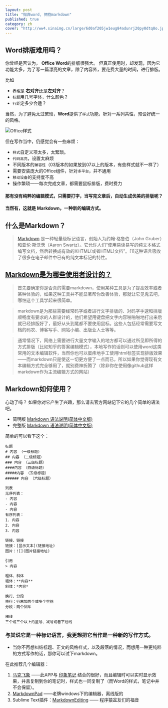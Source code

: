 ```yaml
---
layout: post
title: "抛弃word, 拥抱markdown"
published: true
category: zh
cover: "http://ww4.sinaimg.cn/large/6d0af205jw1eug84adunrj20py0dtq8o.jpg"
---
```


## Word排版难用吗？

你曾经是否认为， **Office Word**的排版很强大。 但真正使用时，却发现，因为它功能太多，为了写一篇漂亮的文章，除了内容外，要花费大量的时间，进行排版。

比如  

- `表格`是 **右对齐**还是**左对齐**？
- `标题`用几号字体，什么颜色？
- `行距`定多少合适？

当然，为了避免太过繁琐，**Word**提供了`样式`功能，针对一系列共性，预设好统一的风格。  

![Office样式](http://www.gcpowertools.com.cn/products/img/screenshots/winforms/winforms_ribbon_showoff.png)

但在写作当中，仍感觉会有一些麻烦：  

- `样式`自定义项太多，太繁琐。
- `代码高亮`，设置太麻烦
- 不同版本的`兼容性`（03版本的如果放到07以上的版本，有些样式就不一样了）
- 需要安装庞大的Office组件，针对`多平台`，并不通用
- `移动设备`的支持度不高
- 操作繁琐——每次完成文章，都需要鼠标排版，费时费力

#### 那有没有纯粹的编辑模式，只需要打字，当写完文章后，自动生成优美的排版呢？

#### 当然有，这就是 **Markdown**，一种新的编辑方式。

## 什么是Markdown？

> [Markdown](http://zh.wikipedia.org/wiki/Markdown) 是一种轻量级标记语言，创始人为约翰·格鲁伯（John Gruber）和亚伦·斯沃茨（Aaron Swartz）。它允许人们“使用易读易写的纯文本格式编写文档，然后转换成有效的XHTML(或者HTML)文档”。[1]这种语言吸收了很多在电子邮件中已有的纯文本标记的特性。

## [Markdown是为哪些使用者设计的？](http://www.zhihu.com/question/20409634)

> 首先要确定你是否真的需要markdown，使用某种工具是为了提高效率或者某种体验的，如果这种工具并不能显著帮你改善体验，那就让它见鬼去吧，哪怕这个工具学起来很简单。

> markdown是为那些需要经常码字或者进行文字排版的、对码字手速和排版顺畅度有要求的人群设计的，他们希望用键盘把文字内容啪啪啪地打出来后就已经排版好了，最好从头到尾都不要使用鼠标。这些人包括经常需要写文档的码农、博客写手、网站小编、出版业人士等等。

> 通常情况下，网络上需要进行大量文字输入的地方都可以通过所见即所得的方式排版（比如知乎的答案编辑模式），本地写作的话则可以使用word这类常用的文本编辑软件，当然你也可以蛋疼地手工使用html标签实现排版效果——而markdown只是使这一切更方便了一点而已，所以如果你觉得现有文本编辑方式完全够用了，就别费神折腾了（除非你在使用像github这样markdown作为主流编辑方式的网站）

## Markdown如何使用？

心动了吗？ 
如果你对它产生了兴趣，那么请去官方网站记下它的几个简单的语法吧。  

- 简明版 [Markdown 语法说明(简体中文版)](http://wowubuntu.com/markdown/basic.html)
- 完整版 [Markdown 语法说明(简体中文版)](http://wowubuntu.com/markdown/index.html)

简单的可以看下这个：  

~~~
标题
# 内容 （一级标题）
## 内容 （二级标题）
### 内容 （三级标题）
####内容 （四级标题）
#####内容 （五级标题）
###### 内容 （六级标题）

列表
无序列表：
- 内容
- 内容
- 内容
有序列表：
1. 内容
2. 内容
3. 内容

链接、链接
链接：[显示文本](链接地址)
图片：![](图片链接地址)

引用
> 内容

粗体、斜体
粗体：**内容**
斜体：*内容*

换行、分段
换行：行末加两个或多个空格
分段：两个回车

横线
三个或三个以上的星号、减号或者下划线
~~~

### 与其说它是一种标记语言，我更想把它当作是一种新的写作方式。 

- 当你不再想纠结标题、正文的风格样式，以及段落的情况，而想用一种更纯粹的方式写作的话，那你可以试下markdown。

在此推荐几个编辑器：  

1. [马克飞象](http://maxiang.info/) ——此APP与 [印象笔记](www.yinxiang.com) 结合的很好，而且编辑时可以实时显示效果，并且复制到你的笔记时，样式也一同复制了（而Word的样式，笔记中并不会保留）。
2. [MarkdownPad](markdownpad.com) ——老牌windows下的编辑器，离线版的
3. Sublime Text插件：[MarkdownEditing](https://sublime.wbond.net/packages/MarkdownEditing‎
) —— 程序猿盆友们的福音

